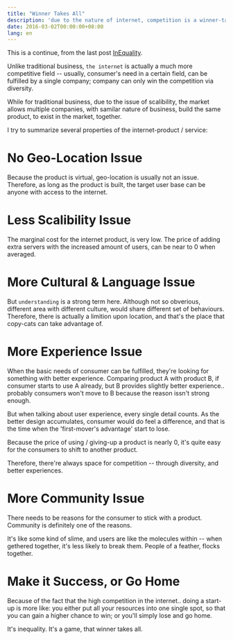 ```yaml
---
title: "Winner Takes All"
description: 'due to the nature of internet, competition is a winner-take-all game'
date: 2016-03-02T00:00:00+08:00
lang: en
---
```


This is a continue, from the last post [InEquality](/thoughts/2016/02/28/inequality.html).

Unlike traditional business, `the internet` is actually a much more competitive
field -- usually, consumer's need in a certain field, can be fulfilled by a 
single company; company can only win the competition via diversity.

While for traditional business, due to the issue of scalibility, the market allows
multiple companies, with samilar nature of business, build the same product, to
exist in the market, together.


I try to summarize several properties of the internet-product / service:

# No Geo-Location Issue
Because the product is virtual, geo-location is usually not an issue. Therefore,
as long as the product is built, the target user base can be anyone with access
to the internet.

# Less Scalibility Issue
The marginal cost for the internet product, is very low. The price of adding
extra servers with the increased amount of users, can be near to 0 when
averaged.

# More Cultural & Language Issue
But `understanding` is a strong term here. Although not so obverious, different
area with different culture, would share different set of behaviours. Therefore,
there is actually a limition upon location, and that's the place that copy-cats
can take advantage of.

# More Experience Issue
When the basic needs of consumer can be fulfilled, they're looking for something
with better experience. Comparing product A with product B, if consumer starts
to use A already, but B provides slightly better experience.. probably consumers
won't move to B because the reason issn't strong enough.

But when talking about user experience, every single detail counts. As the
better design accumulates, consumer would do feel a difference, and that is the
time when the 'first-mover's advantage' start to lose.

Because the price of using / giving-up a product is nearly 0, it's quite easy
for the consumers to shift to another product.

Therefore, there're always space for competition -- through diversity, and
better experiences.

# More Community Issue
There needs to be reasons for the consumer to stick with a product. Community is
definitely one of the reasons.

It's like some kind of slime, and users are like the molecules within -- when
gethered together, it's less likely to break them. People of a feather, flocks
together.


# Make it Success, or Go Home
Because of the fact that the high competition in the internet.. doing a start-up
is more like: you either put all your resources into one single spot, so that
you can gain a higher chance to win; or you'll simply lose and go home. 

It's inequality. It's a game, that winner takes all.


